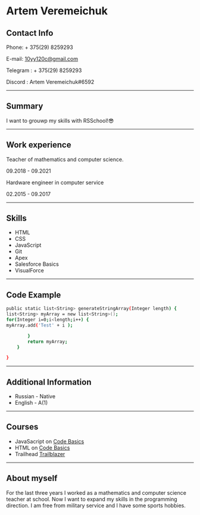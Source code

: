 # Artem Veremeichuk

## Contact Info

Phone: + 375(29) 8259293

E-mail: 10yy120c@gmail.com

Telegram : + 375(29) 8259293

Discord : Artem Veremeichuk#6592

---

## Summary

I want to grouwp my skills with RSSchool!😎

---

## Work experience

Teacher of mathematics and computer science.

09.2018 - 09.2021

Hardware engineer in computer service

02.2015 - 09.2017

---

## Skills

- HTML
- CSS
- JavaScript
- Git
- Apex
- Salesforce Basics
- VisualForce

---

## Code Example

```sh public class StringArrayTest {
public static list<String> generateStringArray(Integer length) {
list<String> myArray = new list<String>();
for(Integer i=0;i<length;i++) {
myArray.add('Test' + i );

        }
        return myArray;
    }

}
```

---

## Additional Information

- Russian - Native
- English - A(1)

---

## Courses

- JavaSacript on [Code Basics](https://ru.code-basics.com/languages/javascript)
- HTML on [Code Basics](https://ru.code-basics.com/languages/htm)
- Trailhead [Trailblazer](https://trailblazer.me/id?lang=en_US)

---

## About myself

For the last three years I worked as a mathematics and
computer science teacher at school. Now I want to expand my skills
in the programming direction. I am free from military service and I
have some sports hobbies.
